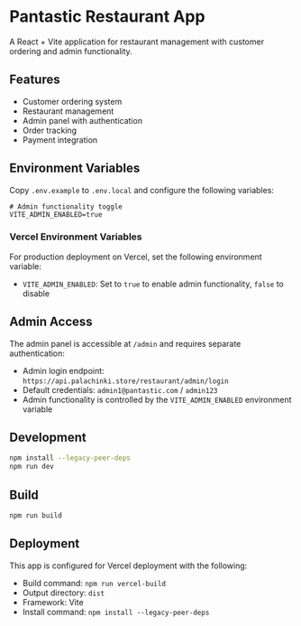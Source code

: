 # Pantastic Restaurant App

A React + Vite application for restaurant management with customer ordering and admin functionality.

## Features

- Customer ordering system
- Restaurant management
- Admin panel with authentication
- Order tracking
- Payment integration

## Environment Variables

Copy `.env.example` to `.env.local` and configure the following variables:

```env
# Admin functionality toggle
VITE_ADMIN_ENABLED=true
```

### Vercel Environment Variables

For production deployment on Vercel, set the following environment variable:

- `VITE_ADMIN_ENABLED`: Set to `true` to enable admin functionality, `false` to disable

## Admin Access

The admin panel is accessible at `/admin` and requires separate authentication:

- Admin login endpoint: `https://api.palachinki.store/restaurant/admin/login`
- Default credentials: `admin1@pantastic.com` / `admin123`
- Admin functionality is controlled by the `VITE_ADMIN_ENABLED` environment variable

## Development

```bash
npm install --legacy-peer-deps
npm run dev
```

## Build

```bash
npm run build
```

## Deployment

This app is configured for Vercel deployment with the following:

- Build command: `npm run vercel-build`  
- Output directory: `dist`
- Framework: Vite
- Install command: `npm install --legacy-peer-deps`
